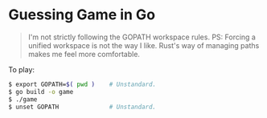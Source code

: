 # Guessing Game in Go

> I'm not strictly following the GOPATH workspace rules. PS: Forcing a unified workspace is not the way I like. Rust's way of managing paths makes me feel more comfortable.

To play:

```bash
$ export GOPATH=$( pwd )    # Unstandard.
$ go build -o game
$ ./game
$ unset GOPATH              # Unstandard.
```

